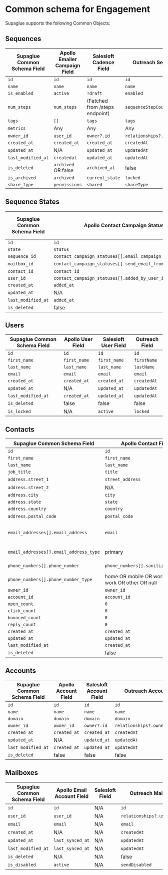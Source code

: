 # Common schema for Engagement

Supaglue supports the following Common Objects:

## Sequences

| Supaglue Common Schema Field | Apollo Emailer Campaign Field | Salesloft Cadence Field        | Outreach Sequence Field          |
| ---------------------------- | ----------------------------- | ------------------------------ | -------------------------------- |
| `id`                         | `id`                          | `id`                           | `id`                             |
| `name`                       | `name`                        | `name`                         | `name`                           |
| `is_enabled`                 | `active`                      | `!draft`                       | `enabled`                        |
| `num_steps`                  | `num_steps`                   | (Fetched from /steps endpoint) | `sequenceStepCount`              |
| `tags`                       | `[]`                          | `tags`                         | `tags`                           |
| `metrics`                    | Any                           | Any                            | Any                              |
| `owner_id`                   | `user_id`                     | `owner?.id`                    | `relationships?.owner?.data?.id` |
| `created_at`                 | `created_at`                  | `created_at`                   | `createdAt`                      |
| `updated_at`                 | N/A                           | `updated_at`                   | `updatedAt`                      |
| `last_modified_at`           | `createdat`                   | `updated_at`                   | `updatedAt`                      |
| `is_deleted`                 | `archived` OR false           | `archived_at`                  | false                            |
| `is_archived`                | `archived`                    | `current_state`                | `locked`                         |
| `share_type`                 | `permissions`                 | `shared`                       | `shareType`                      |


## Sequence States

| Supaglue Common Schema Field | Apollo Contact Campaign Status Field                           | Salesloft Cadence Membership Field | Outreach Sequence State Field       |
| ---------------------------- | -------------------------------------------------------------- | ---------------------------------- | ----------------------------------- |
| `id`                         | `id`                                                           | `id`                               | `id`                                |
| `state`                      | `status`                                                       | `current_state`                    | `state`                             |
| `sequence_id`                | `contact_campaign_statuses[].email_campaign_id`                | `cadence?.id`                      | `relationships?.sequence?.data?.id` |
| `mailbox_id`                 | `contact_campaign_statuses[].send_email_from_email_account_id` | null                               | `relationships?.mailbox?.data?.id`  |
| `contact_id`                 | `contact_id`                                                   | `person?.id`                       | `relationships?.prospect?.data?.id` |
| `user_id`                    | `contact_campaign_statuses[].added_by_user_id`                 | `user?.id`                         | `relationships?.creators?.data?.id` |
| `created_at`                 | `added_at`                                                     | `created_at`                       | `createdAt`                         |
| `updated_at`                 | N/A                                                            | `updated_at`                       | `updatedAt`                         |
| `last_modified_at`           | `added_at`                                                     | `updated_at`                       | `updatedAt`                         |
| `is_deleted`                 | false                                                          | false                              | false                               |


## Users

| Supaglue Common Schema Field | Apollo User Field | Salesloft User Field | Outreach Field |
| ---------------------------- | ----------------- | -------------------- | -------------- |
| `id`                         | `id`              | `id`                 | `id`           |
| `first_name`                 | `first_name`      | `first_name`         | `firstName`    |
| `last_name`                  | `last_name`       | `last_name`          | `lastName`     |
| `email`                      | `email`           | `email`              | `email`        |
| `created_at`                 | `created_at`      | `created_at`         | `createdAt`    |
| `updated_at`                 | N/A               | `updated_at`         | `updatedAt`    |
| `last_modified_at`           | `created_at`      | `updated_at`         | `updatedAt`    |
| `is_deleted`                 | false             | false                | false          |
| `is_locked`                  | N/A               | `active`             | `locked`       |


## Contacts

| Supaglue Common Schema Field           | Apollo Contact Field                               | Salesloft Person Field                                                   | Outreach Field                     |
| -------------------------------------- | -------------------------------------------------- | ------------------------------------------------------------------------ | ---------------------------------- |
| `id`                                   | `id`                                               | `id`                                                                     | `id`                               |
| `first_name`                           | `first_name`                                       | `first_name`                                                             | `firstName`                        |
| `last_name`                            | `last_name`                                        | `last_name`                                                              | `lastName`                         |
| `job_title`                            | `title`                                            | `title`                                                                  | `title`                            |
| `address.street_1`                     | `street_address`                                   | null                                                                     | `addressStreet`                    |
| `address.street_2`                     | N/A                                                | null                                                                     | `addressStreet2`                   |
| `address.city`                         | `city`                                             | `city`                                                                   | `addressCity`                      |
| `address.state`                        | `state`                                            | `state`                                                                  | `addressState`                     |
| `address.country`                      | `country`                                          | `country`                                                                | `addressCountry`                   |
| `address.postal_code`                  | `postal_code`                                      | null                                                                     | `addressZip`                       |
| `email_addresses[].email_address`      | `email`                                            | `email_address` OR `personal_email_address` OR `secondary_email_address` | `email`                            |
| `email_addresses[].email_address_type` | primary                                            | primary OR personal OR null                                              | work OR personal OR null           |
| `phone_numbers[].phone_number`         | `phone_numbers[].sanitizied_phone`                 | `phone` OR `home_phone` OR `mobile_phone`                                | `mobilePhones[].phone`             |
| `phone_numbers[].phone_number_type`    | home OR mobile OR work_hq OR work OR other OR null | primary OR home OR mobile                                                | mobile OR home OR work OR other    |
| `owner_id`                             | `owner_id`                                         | `owner?.id`                                                              | `relationships?.owner?.data?.id`   |
| `account_id`                           | `account_id`                                       | `account?.id`                                                            | `relationships?.account?.data?.id` |
| `open_count`                           | `0`                                                | `counts?.emails_viewed`                                                  | `openCount`                        |
| `click_count`                          | `0`                                                | `counts?.emails_clicked`                                                 | `clickCount`                       |
| `bounced_count`                        | `0`                                                | `counts?.emails_bounced`                                                 | `bouncedCount`                     |
| `reply_count`                          | `0`                                                | `counts?.emails_replied_to`                                              | `replyCount`                       |
| `created_at`                           | `created_at`                                       | `created_at`                                                             | `createdAt`                        |
| `updated_at`                           | `updated_at`                                       | `updated_at`                                                             | `updatedAt`                        |
| `last_modified_at`                     | `created_at`                                       | `updated_at`                                                             | `updatedAt`                        |
| `is_deleted`                           | false                                              | false                                                                    | false                              |


## Accounts

| Supaglue Common Schema Field | Apollo Account Field | Salesloft Account Field | Outreach Account Field           |
| ---------------------------- | -------------------- | ----------------------- | -------------------------------- |
| `id`                         | `id`                 | `id`                    | `id`                             |
| `name`                       | `name`               | `name`                  | `name`                           |
| `domain`                     | `domain`             | `domain`                | `domain`                         |
| `owner_id`                   | `owner_id`           | `owner?.id`             | `relationships?.owner?.data?.id` |
| `created_at`                 | `created_at`         | `created_at`            | `createdAt`                      |
| `updated_at`                 | N/A                  | `updated_at`            | `updatedAt`                      |
| `last_modified_at`           | `created_at`         | `updated_at`            | `updatedAt`                      |
| `is_deleted`                 | false                | false                   | false                            |


## Mailboxes

| Supaglue Common Schema Field | Apollo Email Account Field | Salesloft Field | Outreach Mailbox Field          |
| ---------------------------- | -------------------------- | --------------- | ------------------------------- |
| `id`                         | `id`                       | N/A             | `id`                            |
| `user_id`                    | `user_id`                  | N/A             | `relationships?.user?.data?.id` |
| `email`                      | `email`                    | N/A             | `email`                         |
| `created_at`                 | N/A                        | N/A             | `createdAt`                     |
| `updated_at`                 | `last_synced_at`           | N/A             | `updatedAt`                     |
| `last_modified_at`           | `last_synced_at`           | N/A             | `updatedAt`                     |
| `is_deleted`                 | N/A                        | N/A             | false                           |
| `is_disabled`                | `active`                   | N/A             | `sendDisabled`                  |
